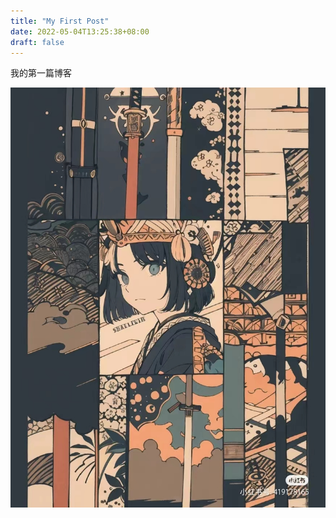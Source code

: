 ```yaml
---
title: "My First Post"
date: 2022-05-04T13:25:38+08:00
draft: false
---
```


我的第一篇博客



![微信图片_20230427211506](..\resourse\微信图片_20230427211506.jpg)
